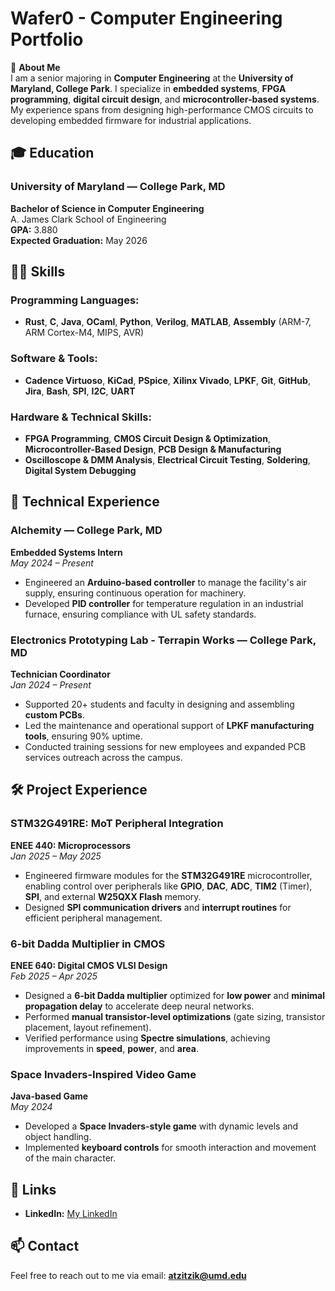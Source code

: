 # Wafer0 - Computer Engineering Portfolio

👋 **About Me**  
I am a senior majoring in **Computer Engineering** at the **University of Maryland, College Park**. I specialize in **embedded systems**, **FPGA programming**, **digital circuit design**, and **microcontroller-based systems**. My experience spans from designing high-performance CMOS circuits to developing embedded firmware for industrial applications.

## 🎓 Education

### University of Maryland — College Park, MD  
**Bachelor of Science in Computer Engineering**  
A. James Clark School of Engineering  
**GPA:** 3.880  
**Expected Graduation:** May 2026

## 🧑‍💻 Skills

### Programming Languages:
- **Rust**, **C**, **Java**, **OCaml**, **Python**, **Verilog**, **MATLAB**, **Assembly** (ARM-7, ARM Cortex-M4, MIPS, AVR)

### Software & Tools:
- **Cadence Virtuoso**, **KiCad**, **PSpice**, **Xilinx Vivado**, **LPKF**, **Git**, **GitHub**, **Jira**, **Bash**, **SPI**, **I2C**, **UART**

### Hardware & Technical Skills:
- **FPGA Programming**, **CMOS Circuit Design & Optimization**, **Microcontroller-Based Design**, **PCB Design & Manufacturing**
- **Oscilloscope & DMM Analysis**, **Electrical Circuit Testing**, **Soldering**, **Digital System Debugging**

## 💼 Technical Experience

### Alchemity — College Park, MD  
**Embedded Systems Intern**  
_May 2024 – Present_  
- Engineered an **Arduino-based controller** to manage the facility's air supply, ensuring continuous operation for machinery.
- Developed **PID controller** for temperature regulation in an industrial furnace, ensuring compliance with UL safety standards.

### Electronics Prototyping Lab - Terrapin Works — College Park, MD  
**Technician Coordinator**  
_Jan 2024 – Present_  
- Supported 20+ students and faculty in designing and assembling **custom PCBs**.
- Led the maintenance and operational support of **LPKF manufacturing tools**, ensuring 90% uptime.
- Conducted training sessions for new employees and expanded PCB services outreach across the campus.

## 🛠️ Project Experience

### STM32G491RE: MoT Peripheral Integration  
**ENEE 440: Microprocessors**  
_Jan 2025 – May 2025_  
- Engineered firmware modules for the **STM32G491RE** microcontroller, enabling control over peripherals like **GPIO**, **DAC**, **ADC**, **TIM2** (Timer), **SPI**, and external **W25QXX Flash** memory.
- Designed **SPI communication drivers** and **interrupt routines** for efficient peripheral management.

### 6-bit Dadda Multiplier in CMOS  
**ENEE 640: Digital CMOS VLSI Design**  
_Feb 2025 – Apr 2025_  
- Designed a **6-bit Dadda multiplier** optimized for **low power** and **minimal propagation delay** to accelerate deep neural networks.
- Performed **manual transistor-level optimizations** (gate sizing, transistor placement, layout refinement).
- Verified performance using **Spectre simulations**, achieving improvements in **speed**, **power**, and **area**.

### Space Invaders-Inspired Video Game  
**Java-based Game**  
_May 2024_  
- Developed a **Space Invaders-style game** with dynamic levels and object handling.
- Implemented **keyboard controls** for smooth interaction and movement of the main character.

## 🔗 Links
- **LinkedIn:** [My LinkedIn](www.linkedin.com/in/andreas-tzitzikas)

## 📫 Contact
Feel free to reach out to me via email: **atzitzik@umd.edu**
